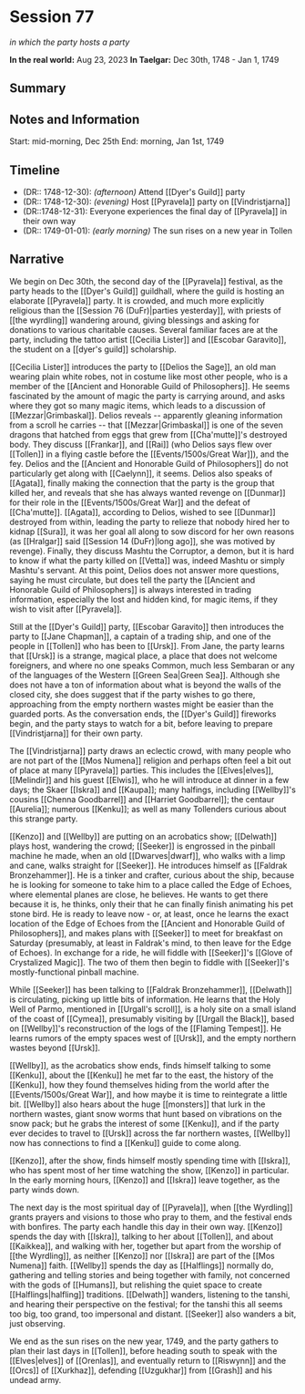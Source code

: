 # Session 77
*in which the party hosts a party*

**In the real world:** Aug 23, 2023
**In Taelgar:**  Dec 30th, 1748 - Jan 1, 1749
## Summary

## Notes and Information

Start: mid-morning, Dec 25th
End: morning, Jan 1st, 1749
## Timeline 
- (DR:: 1748-12-30): *(afternoon)* Attend [[Dyer's Guild]] party
- (DR:: 1748-12-30): *(evening)* Host [[Pyravela]] party on [[Vindristjarna]]
- (DR::1748-12-31): Everyone experiences the final day of [[Pyravela]] in their own way
- (DR:: 1749-01-01): *(early morning)* The sun rises on a new year in Tollen
## Narrative

We begin on Dec 30th, the second day of the [[Pyravela]] festival, as the party heads to the [[Dyer's Guild]] guildhall, where the guild is hosting an elaborate [[Pyravela]] party. It is crowded, and much more explicitly religious than the [[Session 76 (DuFr)|parties yesterday]], with priests of [[the wyrdling]] wandering around, giving blessings and asking for donations to various charitable causes. Several familiar faces are at the party, including the tattoo artist [[Cecilia Lister]] and [[Escobar Garavito]], the student on a [[dyer's guild]] scholarship. 

[[Cecilia Lister]] introduces the party to [[Delios the Sage]], an old man wearing plain white robes, not in costume like most other people, who is a member of the [[Ancient and Honorable Guild of Philosophers]]. He seems fascinated by the amount of magic the party is carrying around, and asks where they got so many magic items, which leads to a discussion of [[Mezzar|Grimbaskal]]. Delios reveals -- apparently gleaning information from a scroll he carries -- that [[Mezzar|Grimbaskal]] is one of the seven dragons that hatched from eggs that grew from [[Cha'mutte]]'s destroyed body. They discuss [[Frankar]], and [[Rai]] (who Delios says flew over [[Tollen]] in a flying castle before the [[Events/1500s/Great War]]), and the fey. Delios and the [[Ancient and Honorable Guild of Philosophers]] do not particularly get along with [[Caelynn]], it seems. Delios also speaks of [[Agata]], finally making the connection that the party is the group that killed her, and reveals that she has always wanted revenge on [[Dunmar]] for their role in the [[Events/1500s/Great War]] and the defeat of [[Cha'mutte]]. [[Agata]], according to Delios, wished to see [[Dunmar]] destroyed from within, leading the party to relieze that nobody hired her to kidnap [[Sura]], it was her goal all along to sow discord for her own reasons (as [[Hralgar]] said [[Session 14 (DuFr)|long ago]], she was motived by revenge). Finally, they discuss Mashtu the Corruptor, a demon, but it is hard to know if what the party killed on [[Vetta]] was, indeed Mashtu or simply Mashtu's servant. At this point, Delios does not answer more questions, saying he must circulate, but does tell the party the [[Ancient and Honorable Guild of Philosophers]] is always interested in trading information, especially the lost and hidden kind, for magic items, if they wish to visit after [[Pyravela]]. 

Still at the [[Dyer's Guild]] party, [[Escobar Garavito]] then introduces the party to [[Jane Chapman]], a captain of a trading ship, and one of the people in [[Tollen]] who has been to [[Ursk]]. From Jane, the party learns that [[Ursk]] is a strange, magical place, a place that does not welcome foreigners, and where no one speaks Common, much less Sembaran or any of the languages of the Western [[Green Sea|Green Sea]]. Although she does not have a ton of information about what is beyond the walls of the closed city, she does suggest that if the party wishes to go there, approaching from the empty northern wastes might be easier than the guarded ports. As the conversation ends, the [[Dyer's Guild]] fireworks begin, and the party stays to watch for a bit, before leaving to prepare [[Vindristjarna]] for their own party. 

The [[Vindristjarna]] party draws an eclectic crowd, with many people who are not part of the [[Mos Numena]] religion and perhaps often feel a bit out of place at many [[Pyravela]] parties. This includes the [[Elves|elves]], [[Melindir]] and his guest [[Elwis]], who he will introduce at dinner in a few days; the Skaer [[Iskra]] and [[Kaupa]]; many halfings, including [[Wellby]]'s cousins [[Chenna Goodbarrel]] and [[Harriet Goodbarrel]]; the centaur [[Aurelia]]; numerous [[Kenku]]; as well as many Tollenders curious about this strange party. 

[[Kenzo]] and [[Wellby]] are putting on an acrobatics show; [[Delwath]] plays host, wandering the crowd;  [[Seeker]] is engrossed in the pinball machine he made, when an old [[Dwarves|dwarf]], who walks with a limp and cane, walks straight for [[Seeker]]. He introduces himself as [[Faldrak Bronzehammer]]. He is a tinker and crafter, curious about the ship, because he is looking for someone to take him to a place called the Edge of Echoes, where elemental planes are close, he believes. He wants to get there because it is, he thinks, only their that he can finally finish animating his pet stone bird. He is ready to leave now - or, at least, once he learns the exact location of the Edge of Echoes from the [[Ancient and Honorable Guild of Philosophers]], and makes plans with [[Seeker]] to meet for breakfast on Saturday (presumably, at least in Faldrak's mind, to then leave for the Edge of Echoes). In exchange for a ride, he will fiddle with [[Seeker]]'s [[Glove of Crystalized Magic]]. The two of them then begin to fiddle with [[Seeker]]'s mostly-functional pinball machine.

While [[Seeker]] has been talking to [[Faldrak Bronzehammer]], [[Delwath]] is circulating, picking up little bits of information. He learns that the Holy Well of Parmo, mentioned in [[Urgall's scroll]], is a holy site on a small island of the coast of [[Cymea]], presumably visiting by [[Urgall the Black]], based on [[Wellby]]'s reconstruction of the logs of the [[Flaming Tempest]]. He learns rumors of the empty spaces west of [[Ursk]], and the empty northern wastes beyond [[Ursk]].

[[Wellby]], as the acrobatics show ends, finds himself talking to some [[Kenku]], about the [[Kenku]] he met far to the east, the history of the [[Kenku]], how they found themselves hiding from the world after the [[Events/1500s/Great War]], and how maybe it is time to reintegrate a little bit. [[Wellby]] also hears about the huge [[monsters]] that lurk in the northern wastes, giant snow worms that hunt based on vibrations on the snow pack; but he grabs the interest of some [[Kenku]], and if the party ever decides to travel to [[Ursk]] across the far northern wastes, [[Wellby]] now has connections to find a [[Kenku]] guide to come along. 

[[Kenzo]], after the show, finds himself mostly spending time with [[Iskra]], who has spent most of her time watching the show, [[Kenzo]] in particular. In the early morning hours, [[Kenzo]] and [[Iskra]] leave together, as the party winds down. 

The next day is the most spiritual day of [[Pyravela]], when [[the Wyrdling]] grants prayers and visions to those who pray to them, and the festival ends with bonfires. The party each handle this day in their own way. [[Kenzo]] spends the day with [[Iskra]], talking to her about [[Tollen]], and about [[Kaikkea]], and walking with her, together but apart from the worship of [[the Wyrdling]], as neither [[Kenzo]] nor [[Iskra]] are part of the [[Mos Numena]] faith. [[Wellby]] spends the day as [[Halflings]] normally do, gathering and telling stories and being together with family, not concerned with the gods of [[Humans]], but relishing the quiet space to create [[Halflings|halfling]] traditions. [[Delwath]] wanders, listening to the tanshi, and hearing their perspective on the festival; for the tanshi this all seems too big, too grand, too impersonal and distant. [[Seeker]] also wanders a bit, just observing.

We end as the sun rises on the new year, 1749, and the party gathers to plan their last days in [[Tollen]], before heading south to speak with the [[Elves|elves]] of [[Orenlas]], and eventually return to [[Riswynn]] and the [[Orcs]] of [[Xurkhaz]], defending [[Uzgukhar]] from [[Grash]] and his undead army. 

